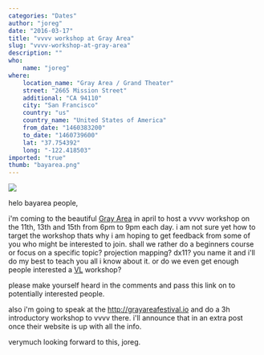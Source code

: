 ```yaml
---
categories: "Dates"
author: "joreg"
date: "2016-03-17"
title: "vvvv workshop at Gray Area"
slug: "vvvv-workshop-at-gray-area"
description: ""
who: 
    name: "joreg"
where: 
    location_name: "Gray Area / Grand Theater"
    street: "2665 Mission Street"
    additional: "CA 94110"
    city: "San Francisco"
    country: "us"
    country_name: "United States of America"
    from_date: "1460383200"
    to_date: "1460739600"
    lat: "37.754392"
    long: "-122.418503"
imported: "true"
thumb: "bayarea.png"
---
```



![](bayarea.png)

helo bayarea people,

i'm coming to the beautiful [Gray Area](http://grayarea.org) in april to host a vvvv workshop on the 11th, 13th and 15th from 6pm to 9pm each day. i am not sure yet how to target the workshop thats why i am hoping to get feedback from some of you who might be interested to join. shall we rather do a beginners course or focus on a specific topic? projection mapping? dx11? you name it and i'll do my best to teach you all i know about it. or do we even get enough people interested a [VL](https://betadocs.vvvv.org/using-vvvv/vl.html) workshop?

please make yourself heard in the comments and pass this link on to potentially interested people. 

also i'm going to speak at the http://grayareafestival.io and do a 3h introductory workshop to vvvv there. i'll announce that in an extra post once their website is up with all the info.

verymuch looking forward to this,
joreg.